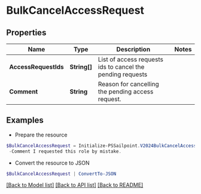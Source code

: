 # BulkCancelAccessRequest
## Properties

Name | Type | Description | Notes
------------ | ------------- | ------------- | -------------
**AccessRequestIds** | **String[]** | List of access requests ids to cancel the pending requests | 
**Comment** | **String** | Reason for cancelling the pending access request. | 

## Examples

- Prepare the resource
```powershell
$BulkCancelAccessRequest = Initialize-PSSailpoint.V2024BulkCancelAccessRequest  -AccessRequestIds [2c9180835d2e5168015d32f890ca1581, 2c9180835d2e5168015d32f890ca1582] `
 -Comment I requested this role by mistake.
```

- Convert the resource to JSON
```powershell
$BulkCancelAccessRequest | ConvertTo-JSON
```

[[Back to Model list]](../README.md#documentation-for-models) [[Back to API list]](../README.md#documentation-for-api-endpoints) [[Back to README]](../README.md)

